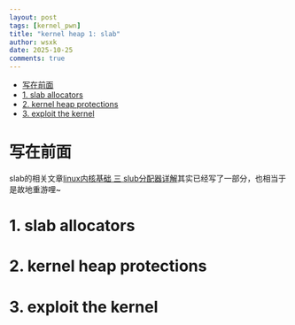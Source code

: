 ```yaml
---
layout: post
tags: [kernel_pwn]
title: "kernel heap 1: slab"
author: wsxk
date: 2025-10-25
comments: true
---
```


- [写在前面](#写在前面)
- [1. slab allocators](#1-slab-allocators)
- [2. kernel heap protections](#2-kernel-heap-protections)
- [3. exploit the kernel](#3-exploit-the-kernel)


# 写在前面<br>
slab的相关文章[linux内核基础 三 slub分配器详解](https://wsxk.github.io/linux_kernel_basic_three/)其实已经写了一部分，也相当于是故地重游哩~<br>

# 1. slab allocators<br>

# 2. kernel heap protections<br>


# 3. exploit the kernel<br>



<!-- Google tag (gtag.js) -->
<script async src="https://www.googletagmanager.com/gtag/js?id=G-C22S5YSYL7"></script>
<script>
  window.dataLayer = window.dataLayer || [];
  function gtag(){dataLayer.push(arguments);}
  gtag('js', new Date());

  gtag('config', 'G-C22S5YSYL7');
</script>